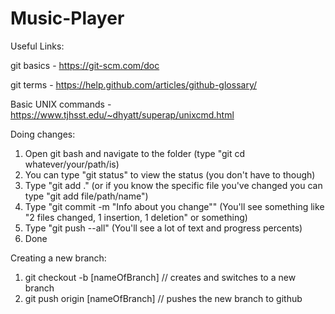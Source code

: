 # Music-Player

Useful Links:

git basics - https://git-scm.com/doc

git terms - https://help.github.com/articles/github-glossary/

Basic UNIX commands - https://www.tjhsst.edu/~dhyatt/superap/unixcmd.html


Doing changes:

1. Open git bash and navigate to the folder (type "git cd whatever/your/path/is)
2. You can type "git status" to view the status (you don't have to though)
3. Type "git add ." (or if you know the specific file you've changed you can type "git add file/path/name")
4. Type "git commit -m "Info about you change"" (You'll see something like "2 files changed, 1 insertion, 1 deletion" or something)
5. Type "git push --all" (You'll see a lot of text and progress percents)
6. Done

Creating a new branch:
1. git checkout -b [nameOfBranch] // creates and switches to a new branch
2. git push origin [nameOfBranch] // pushes the new branch to github
